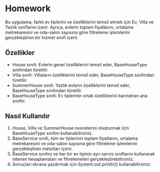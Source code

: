 # Homework

Bu uygulama, farklı ev tiplerini ve özelliklerini temsil etmek için Ev, Villa ve Yazlık sınıflarını içerir. Ayrıca, evlerin toplam fiyatlarını, ortalama metrekaresini ve oda-salon sayısına göre filtreleme işlemlerini gerçekleştiren bir hizmet sınıfı içerir.

## Özellikler
- House sınıfı: Evlerin genel özelliklerini temsil eder, BaseHouseType sınıfından türetilir.
- Villa sınıfı: Villaların özelliklerini temsil eder, BaseHouseType sınıfından türetilir.
- SummerHouse sınıfı: Yazlık evlerin özelliklerini temsil eder, BaseHouseType sınıfından türetilir.
- BaseHouseType sınıfı: Ev tiplerinin ortak özelliklerini barındıran ana sınıftır.

## Nasıl Kullanılır
1. House, Villa ve SummerHouse nesnelerini oluşturmak için BaseHouseType sınıfını kullanabilirsiniz.
2. BaseService sınıfı, tüm ev tiplerinin toplam fiyatlarını, ortalama metrekaresini ve oda-salon sayısına göre filtreleme işlemlerini gerçekleştiren metotları içerir.
3. BaseService sınıfını ve her bir ev tipinin ayrı servis sınıflarını kullanarak istenen hesaplamaları ve filtrelemeleri gerçekleştirebilirsiniz.
4. Sonuçları ekrana yazdırmak için System.out.println() kullanabilirsiniz.